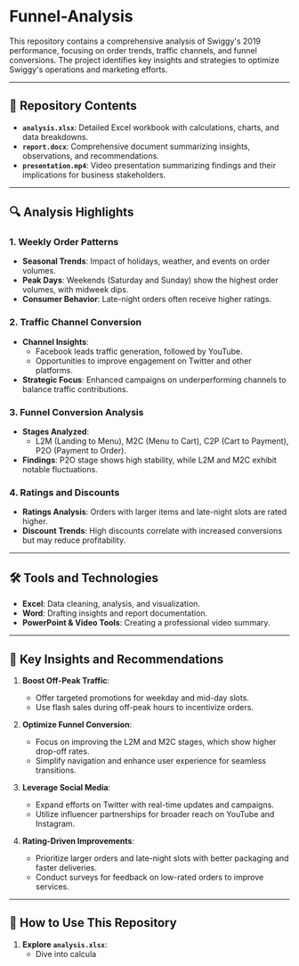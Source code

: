 # Funnel-Analysis

This repository contains a comprehensive analysis of Swiggy's 2019 performance, focusing on order trends, traffic channels, and funnel conversions. The project identifies key insights and strategies to optimize Swiggy's operations and marketing efforts.

---

## 📂 Repository Contents

- **`analysis.xlsx`**: Detailed Excel workbook with calculations, charts, and data breakdowns.
- **`report.docx`**: Comprehensive document summarizing insights, observations, and recommendations.
- **`presentation.mp4`**: Video presentation summarizing findings and their implications for business stakeholders.

---

## 🔍 Analysis Highlights

### 1. Weekly Order Patterns
- **Seasonal Trends**: Impact of holidays, weather, and events on order volumes.
- **Peak Days**: Weekends (Saturday and Sunday) show the highest order volumes, with midweek dips.
- **Consumer Behavior**: Late-night orders often receive higher ratings.

### 2. Traffic Channel Conversion
- **Channel Insights**:
  - Facebook leads traffic generation, followed by YouTube.
  - Opportunities to improve engagement on Twitter and other platforms.
- **Strategic Focus**: Enhanced campaigns on underperforming channels to balance traffic contributions.

### 3. Funnel Conversion Analysis
- **Stages Analyzed**:
  - L2M (Landing to Menu), M2C (Menu to Cart), C2P (Cart to Payment), P2O (Payment to Order).
- **Findings**: P2O stage shows high stability, while L2M and M2C exhibit notable fluctuations.

### 4. Ratings and Discounts
- **Ratings Analysis**: Orders with larger items and late-night slots are rated higher.
- **Discount Trends**: High discounts correlate with increased conversions but may reduce profitability.

---

## 🛠️ Tools and Technologies

- **Excel**: Data cleaning, analysis, and visualization.
- **Word**: Drafting insights and report documentation.
- **PowerPoint & Video Tools**: Creating a professional video summary.

---

## 🚀 Key Insights and Recommendations

1. **Boost Off-Peak Traffic**:
   - Offer targeted promotions for weekday and mid-day slots.
   - Use flash sales during off-peak hours to incentivize orders.

2. **Optimize Funnel Conversion**:
   - Focus on improving the L2M and M2C stages, which show higher drop-off rates.
   - Simplify navigation and enhance user experience for seamless transitions.

3. **Leverage Social Media**:
   - Expand efforts on Twitter with real-time updates and campaigns.
   - Utilize influencer partnerships for broader reach on YouTube and Instagram.

4. **Rating-Driven Improvements**:
   - Prioritize larger orders and late-night slots with better packaging and faster deliveries.
   - Conduct surveys for feedback on low-rated orders to improve services.

---

## 🎯 How to Use This Repository

1. **Explore `analysis.xlsx`**:
   - Dive into calcula
